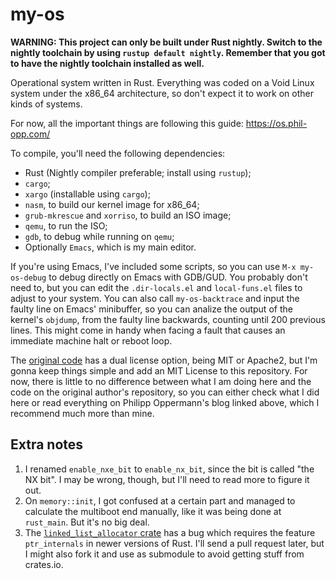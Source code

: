 my-os
=======

**WARNING: This project can only be built under Rust nightly. Switch to the nightly toolchain by using `rustup default nightly`. Remember that you got to have the nightly toolchain installed as well.**

Operational system written in Rust.
Everything was coded on a Void Linux system under the x86\_64 architecture, so don't expect it to work on other kinds of systems.

For now, all the important things are following this guide: https://os.phil-opp.com/

To compile, you'll need the following dependencies:
- Rust (Nightly compiler preferable; install using `rustup`);
- `cargo`;
- `xargo` (installable using `cargo`);
- `nasm`, to build our kernel image for x86_64;
- `grub-mkrescue` and `xorriso`, to build an ISO image;
- `qemu`, to run the ISO;
- `gdb`, to debug while running on `qemu`;
- Optionally `Emacs`, which is my main editor.

If you're using Emacs, I've included some scripts, so you can use `M-x my-os-debug` to debug directly on Emacs with GDB/GUD. You probably don't need to, but you can edit the `.dir-locals.el` and `local-funs.el` files to adjust to your system.
You can also call `my-os-backtrace` and input the faulty line on Emacs' minibuffer, so you can analize the output of the kernel's `objdump`, from the faulty line backwards, counting until 200 previous lines. This might come in handy when facing a fault that causes an immediate machine halt or reboot loop.

The [original code](https://github.com/phil-opp/blog_os) has a dual license option, being MIT or Apache2, but I'm gonna keep things simple and add an MIT License to this repository. For now, there is little to no difference between what I am doing here and the code on the original author's repository, so you can either check what I did here or read everything on Philipp Oppermann's blog linked above, which I recommend much more than mine.

Extra notes
-----------
1. I renamed `enable_nxe_bit` to `enable_nx_bit`, since the bit is called "the NX bit". I may be wrong, though, but I'll need to read more to figure it out.
2. On `memory::init`, I got confused at a certain part and managed to calculate the multiboot end manually, like it was being done at `rust_main`. But it's no big deal.
3. The [`linked_list_allocator` crate](https://github.com/phil-opp/linked-list-allocator) has a bug which requires the feature `ptr_internals` in newer versions of Rust. I'll send a pull request later, but I might also fork it and use as submodule to avoid getting stuff from crates.io.

